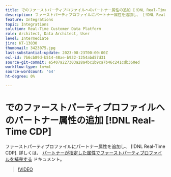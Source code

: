 ```yaml
---
title: でのファーストパーティプロファイルへのパートナー属性の追加 [!DNL Real-Time CDP]
description: ファーストパーティプロファイルにパートナー属性を追加し、 [!DNL Real-Time CDP].
feature: Integrations
topic: Integrations
solution: Real-Time Customer Data Platform
role: Architect, Data Architect, User
level: Intermediate
jira: KT-13830
thumbnail: 3423075.jpg
last-substantial-update: 2023-08-23T00:00:00Z
exl-id: 7b6cb89d-b514-48ae-b932-1254abd57d31
source-git-commit: e5407a227303a28a4bc1b9ca7b46c241cdb360ed
workflow-type: tm+mt
source-wordcount: '64'
ht-degree: 0%

---
```


# でのファーストパーティプロファイルへのパートナー属性の追加 [!DNL Real-Time CDP]

ファーストパーティプロファイルにパートナー属性を追加し、 [!DNL Real-Time CDP]. 詳しくは、 [パートナーが指定した属性でファーストパーティプロファイルを補完する](https://experienceleague.adobe.com/docs/experience-platform/rtcdp/use-cases/partner-data/supplement-first-party-profiles.html) ドキュメント。

>[!VIDEO](https://video.tv.adobe.com/v/3423075/?learn=on)
